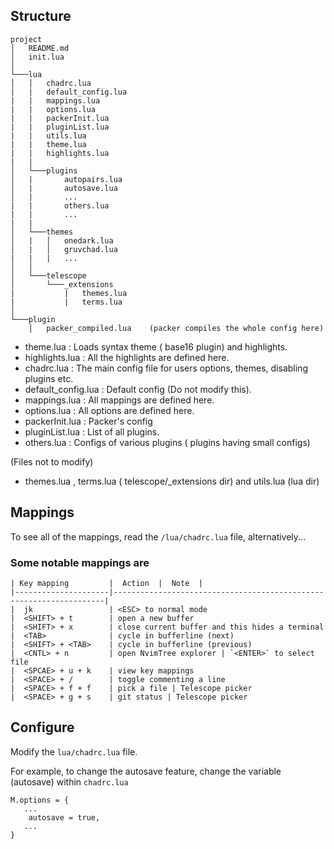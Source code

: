 ## Structure
```
project
│   README.md
│   init.lua 
│
└───lua
│   │   chadrc.lua              
|   |   default_config.lua      
|   |   mappings.lua            
|   |   options.lua             
|   |   packerInit.lua          
|   |   pluginList.lua          
|   |   utils.lua               
|   |   theme.lua
|   |   highlights.lua
|   |   
│   └───plugins
│   |       autopairs.lua
│   |       autosave.lua
│   |       ...
|   |       others.lua          
|   |       ...                
|   |
│   └───themes
│   |   │   onedark.lua        
│   |   │   gruvchad.lua
|   |   |   ...                
│   │
│   └───telescope
│       └───_extensions
|           |   themes.lua     
|           |   terms.lua      
│   
└───plugin                     
    │   packer_compiled.lua    (packer compiles the whole config here) 
```

- theme.lua : Loads syntax theme ( base16 plugin) and highlights.
- highlights.lua : All the highlights are defined here.
- chadrc.lua : The main config file for users options, themes, disabling plugins etc.
- default_config.lua : Default config (Do not modify this).
- mappings.lua : All mappings are defined here. 
- options.lua : All options are defined here.
- packerInit.lua :  Packer's config 
- pluginList.lua : List of all plugins. 
- others.lua : Configs of various plugins ( plugins having small configs)

(Files not to modify)

- themes.lua , terms.lua ( telescope/_extensions dir) and utils.lua (lua dir) 

## Mappings

To see all of the mappings, read the `/lua/chadrc.lua` file, alternatively...

### Some notable mappings are
```
| Key mapping         |  Action  |  Note  |
|---------------------|--------------------------------------------------------------------| 
|  jk                 | <ESC> to normal mode 
|  <SHIFT> + t        | open a new buffer 
|  <SHIFT> + x        | close current buffer and this hides a terminal
|  <TAB>              | cycle in bufferline (next) 
|  <SHIFT> + <TAB>    | cycle in bufferline (previous)
|  <CNTL> + n         | open NvimTree explorer | `<ENTER>` to select file 
|  <SPCAE> + u + k    | view key mappings 
|  <SPACE> + /        | toggle commenting a line 
|  <SPACE> + f + f    | pick a file | Telescope picker  
|  <SPACE> + g + s    | git status | Telescope picker  
```

## Configure
Modify the ```lua/chadrc.lua``` file.

For example, to change the autosave feature, change the variable (autosave) within `chadrc.lua`
```
M.options = {
   ...
    autosave = true,
   ...
}
```

